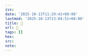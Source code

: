 ```yaml
---
ivs:
date: '2025-10-13T11:29:41+08:00'
lastmod: '2025-10-13T13:04:51+08:00'
title: 󰢧
url: 󰢧
tags: []
hex: 
src:
note:
---
```

